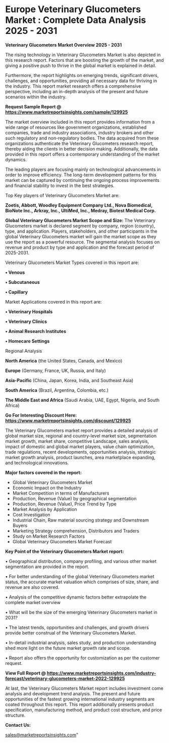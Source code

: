 # Europe Veterinary Glucometers Market : Complete Data Analysis 2025 - 2031

<Strong> Veterinary Glucometers Market Overview 2025 - 2031</strong>

The rising technology in Veterinary Glucometers Market is also depicted in this research report. Factors that are boosting the growth of the market, and giving a positive push to thrive in the global market is explained in detail.

Furthermore, the report highlights on emerging trends, significant drivers, challenges, and opportunities, providing all necessary data for thriving in the industry. This report market research offers a comprehensive perspective, including an in-depth analysis of the present and future scenarios within the industry.

<strong>Request Sample Report @ <a href=https://www.marketreportsinsights.com/sample/129925>https://www.marketreportsinsights.com/sample/129925</a></strong>

The market overview included in this report provides information from a wide range of resources like government organizations, established companies, trade and industry associations, industry brokers and other such regulatory and non-regulatory bodies. The data acquired from these organizations authenticate the Veterinary Glucometers research report, thereby aiding the clients in better decision making. Additionally, the data provided in this report offers a contemporary understanding of the market dynamics.

The leading players are focusing mainly on technological advancements in order to improve efficiency. The long-term development patterns for this market can be captured by continuing the ongoing process improvements and financial stability to invest in the best strategies.

Top Key players of Veterinary Glucometers Market are:

<strong>Zoetis, Abbott, Woodley Equipment Company Ltd., Nova Biomedical, BioNote Inc., Arkray, Inc., UltiMed, Inc., Medray, Biotest Medical Corp.</strong>

<strong><b>Global Veterinary Glucometers Market Scope and Size:</b></strong>
The Veterinary Glucometers market is declared segment by company, region (country), type, and application. Players, stakeholders, and other participants in the global Veterinary Glucometers market will gain the market scope as they use the report as a powerful resource. The segmental analysis focuses on revenue and product by type and application and the forecast period of 2025-2031.

Veterinary Glucometers Market Types covered in this report are:

<strong>• Venous

• Subcutaneous

• Capillary</strong>

Market Applications covered in this report are:

<strong>• Veterinary Hospitals

• Veterinary Clinics

• Animal Research Institutes

• Homecare Settings</strong> 

Regional Analysis

<strong>North America</strong> (the United States, Canada, and Mexico)

<strong>Europe</strong> (Germany, France, UK, Russia, and Italy)

<strong>Asia-Pacific</strong> (China, Japan, Korea, India, and Southeast Asia)

<strong>South America</strong> (Brazil, Argentina, Colombia, etc.)

<strong>The Middle East and Africa</strong> (Saudi Arabia, UAE, Egypt, Nigeria, and South Africa)

<strong>Go For Interesting Discount Here: <a href=https://www.marketreportsinsights.com/discount/129925>https://www.marketreportsinsights.com/discount/129925</a></strong>

The Veterinary Glucometers market report provides a detailed analysis of global market size, regional and country-level market size, segmentation market growth, market share, competitive Landscape, sales analysis, impact of domestic and global market players, value chain optimization, trade regulations, recent developments, opportunities analysis, strategic market growth analysis, product launches, area marketplace expanding, and technological innovations.

<strong><b>Major factors covered in the report:</b></strong>
<ul>
  <li>Global Veterinary Glucometers Market </li>
  <li>Economic Impact on the Industry</li>
  <li>Market Competition in terms of Manufacturers</li>
  <li>Production, Revenue (Value) by geographical segmentation</li>
  <li>Production, Revenue (Value), Price Trend by Type</li>
  <li>Market Analysis by Application</li>
  <li>Cost Investigation</li>
  <li>Industrial Chain, Raw material sourcing strategy and Downstream Buyers</li>
  <li>Marketing Strategy comprehension, Distributors and Traders</li>
  <li>Study on Market Research Factors</li>
  <li>Global Veterinary Glucometers Market Forecast</li>
</ul>

<strong><b>Key Point of the Veterinary Glucometers Market report:</b></strong>

• Geographical distribution, company profiling, and various other market segmentation are provided in the report.

• For better understanding of the global Veterinary Glucometers market status, the accurate market valuation which comprises of size, share, and revenue are also covered.

• Analysis of the competitive dynamic factors better extrapolate the complete market overview

• What will be the size of the emerging Veterinary Glucometers market in 2031?

• The latest trends, opportunities and challenges, and growth drivers provide better construal of the Veterinary Glucometers Market.

• In-detail industrial analysis, sales study, and production understanding shed more light on the future market growth rate and scope.

• Report also offers the opportunity for customization as per the customer request.

<strong><b>View Full Report @ <a href=https://www.marketreportsinsights.com/industry-forecast/veterinary-glucometers-market-2022-129925>https://www.marketreportsinsights.com/industry-forecast/veterinary-glucometers-market-2022-129925</a></b></strong>


At last, the Veterinary Glucometers Market report includes investment come analysis and development trend analysis. The present and future opportunities of the fastest growing international industry segments are coated throughout this report. This report additionally presents product specification, manufacturing method, and product cost structure, and price structure.

<strong>Contact Us:</strong>

sales@marketreportsinsights.com"

